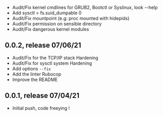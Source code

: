 * Audit/Fix kernel cmdlines for GRUB2, Bootctl or Syslinux, look --help
* Add sysctl > fs.suid_dumpable 0
* Audit/Fix mountpoint (e.g: proc mounted with hidepids)
* Audit/Fix permission on sensible directory
* Audit/Fix dangerous kernel modules

## 0.0.2, release 07/06/21
* Audit/Fix for the TCP/IP stack Hardening
* Audit/Fix for sysctl system Hardening
* Add options `--fix`
* Add the linter Rubocop
* Improve the README

## 0.0.1, release 07/04/21
* Initial push, code freeying !

